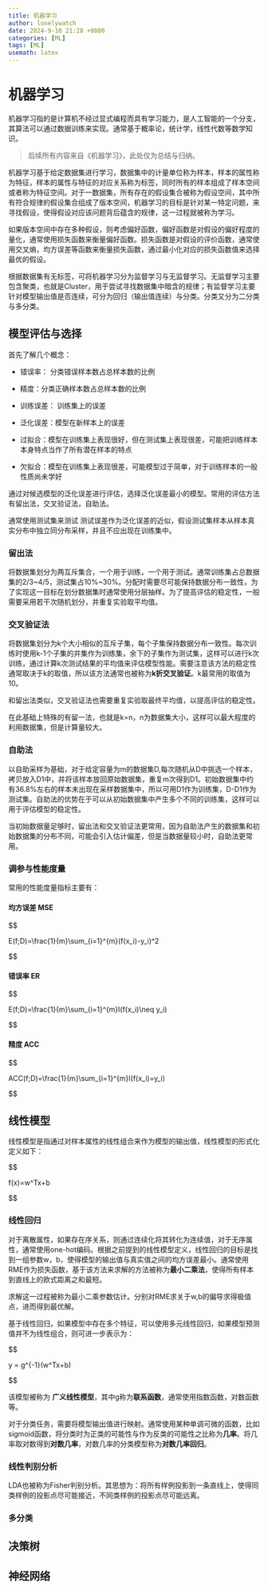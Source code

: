 ```yaml
---
title: 机器学习
author: lonelywatch
date: 2024-9-10 21:28 +0800
categories: [ML]
tags: [ML] 
usemath: latex
---
```


# 机器学习

机器学习指的是计算机不经过显式编程而具有学习能力，是人工智能的一个分支，其算法可以通过数据训练来实现。通常基于概率论，统计学，线性代数等数学知识。

> 后续所有内容来自《机器学习》，此处仅为总结与归纳。

机器学习基于给定数据集进行学习，数据集中的计量单位称为样本，样本的属性称为特征，样本的属性与特征的对应关系称为标签，同时所有的样本组成了样本空间或者称为特征空间。对于一数据集，所有存在的假设集合被称为假设空间，其中所有符合规律的假设集合组成了版本空间，机器学习的目标是针对某一特定问题，来寻找假设，使得假设对应该问题背后蕴含的规律，这一过程就被称为学习。

如果版本空间中存在多种假设，则考虑偏好函数，偏好函数是对假设的偏好程度的量化，通常使用损失函数来衡量偏好函数。损失函数是对假设的评价函数，通常使用交叉熵，均方误差等函数来衡量损失函数，通过最小化对应的损失函数值来选择最优的假设。

根据数据集有无标签，可将机器学习分为监督学习与无监督学习。无监督学习主要包含聚类，也就是Cluster，用于尝试寻找数据集中暗含的规律；有监督学习主要针对模型输出值是否连续，可分为回归（输出值连续）与分类。分类又分为二分类与多分类。

## 模型评估与选择

首先了解几个概念：

- 错误率： 分类错误样本数占总样本数的比例

- 精度：分类正确样本数占总样本数的比例

- 训练误差： 训练集上的误差

- 泛化误差：模型在新样本上的误差

- 过拟合：模型在训练集上表现很好，但在测试集上表现很差，可能把训练样本本身特点当作了所有潜在样本的特点

- 欠拟合：模型在训练集上表现很差，可能模型过于简单，对于训练样本的一般性质尚未学好

通过对候选模型的泛化误差进行评估，选择泛化误差最小的模型。常用的评估方法有留出法，交叉验证法，自助法。

通常使用测试集来测试 测试误差作为泛化误差的近似，假设测试集样本从样本真实分布中独立同分布采样，并且不应出现在训练集中。

### 留出法

将数据集划分为两互斥集合，一个用于训练，一个用于测试。通常训练集占总数据集的2/3~4/5，测试集占10%~30%。分配时需要尽可能保持数据分布一致性，为了实现这一目标在划分数据集时通常使用分层抽样。为了提高评估的稳定性，一般需要采用若干次随机划分，并重复实验取平均值。

### 交叉验证法

将数据集划分为k个大小相似的互斥子集，每个子集保持数据分布一致性。每次训练时使用k-1个子集的并集作为训练集，余下的子集作为测试集，这样可以进行k次训练，通过计算k次测试结果的平均值来评估模型性能。需要注意该方法的稳定性通常取决于k的取值，所以该方法通常也被称为**k折交叉验证**。k最常用的取值为10。

和留出法类似，交叉验证法也需要重复实验取最终平均值，以提高评估的稳定性。

在此基础上特殊的有留一法，也就是k=n，n为数据集大小，这样可以最大程度的利用数据集，但是计算量较大。

### 自助法

以自助采样为基础，对于给定容量为m的数据集D,每次随机从D中挑选一个样本，拷贝放入D1中，并将该样本放回原始数据集，重复m次得到D1。初始数据集中约有36.8%左右的样本未出现在采样数据集中，所以可用D1作为训练集，D-D1作为测试集。自助法的优势在于可以从初始数据集中产生多个不同的训练集，这样可以用于评估模型的稳定性。

当初始数据量足够时，留出法和交叉验证法更常用，因为自助法产生的数据集和初始数据集的分布不同，可能会引入估计偏差，但是当数据量较小时，自助法更常用。

### 调参与性能度量

常用的性能度量指标主要有：

#### 均方误差 MSE

$$

E(f;D)=\frac{1}{m}\sum_{i=1}^{m}(f(x_i)-y_i)^2

$$

#### 错误率 ER

$$

E(f;D)=\frac{1}{m}\sum_{i=1}^{m}I(f(x_i)\neq y_i)

$$

#### 精度 ACC

$$

ACC(f;D)=\frac{1}{m}\sum_{i=1}^{m}I(f(x_i)=y_i)

$$


## 线性模型

线性模型是指通过对样本属性的线性组合来作为模型的输出值，线性模型的形式化定义如下：

$$

f(x)=w^Tx+b

$$

### 线性回归

对于离散属性，如果存在序关系，则通过连续化将其转化为连续值，对于无序属性，通常使用one-hot编码。根据之前提到的线性模型定义，线性回归的目标是找到一组参数w，b，使得模型的输出值与真实值之间的均方误差最小。通常使用RME作为损失函数，基于该方法来求解的方法被称为**最小二乘法**，使得所有样本到直线上的欧式距离之和最短。

求解这一过程被称为最小二乘参数估计。分别对RME求关于w,b的偏导求得极值点，进而得到最优解。

基于线性回归，如果模型中存在多个特征，可以使用多元线性回归，如果模型预测值并不为线性组合，则可进一步表示为：

$$

y = g^{-1}(w^Tx+b)

$$

该模型被称为 **广义线性模型**，其中g称为**联系函数**，通常使用指数函数，对数函数等。

对于分类任务，需要将模型输出值进行映射。通常使用某种单调可微的函数，比如sigmoid函数，将分类时为正类的可能性与作为反类的可能性之比称为**几率**。将几率取对数得到**对数几率**，对数几率的分类模型称为**对数几率回归**。

### 线性判别分析

LDA也被称为Fisher判别分析。其思想为：将所有样例投影到一条直线上，使得同类样例的投影点尽可能接近，不同类样例的投影点尽可能远离。

### 多分类

## 决策树

## 神经网络